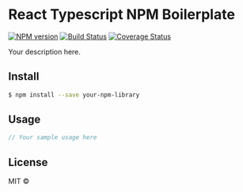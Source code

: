 # React Typescript NPM Boilerplate

[![NPM version](https://img.shields.io/npm/v/react-typescript-npm.svg?style=flat-square)](https://npmjs.org/package/react-typescript-npm)
[![Build Status](https://img.shields.io/travis/hellojoshuatonga/react-typescript-npm/master.svg?style=flat-square)](https://travis-ci.org/hellojoshuatonga/react-typescript-npm) [![Coverage Status](https://img.shields.io/codecov/c/github/hellojoshuatonga/react-typescript-npm/master.svg?style=flat-square)](https://codecov.io/gh/hellojoshuatonga/react-typescript-npm/branch/master)

Your description here.

## Install
```bash
$ npm install --save your-npm-library
```

## Usage
```js
// Your sample usage here
```

## License
MIT ©
